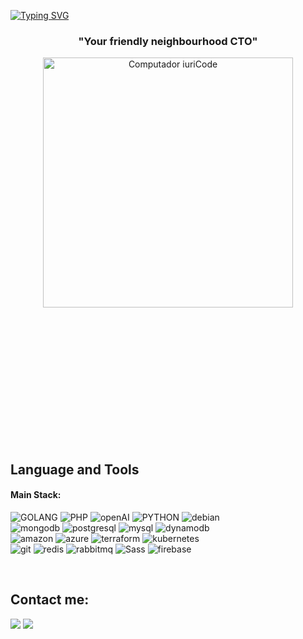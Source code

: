 [![Typing SVG](https://readme-typing-svg.herokuapp.com?color=FF3670&size=35&center=true&vCenter=true&width=1000&lines=My+name+is+Mark+Dalby)](https://git.io/typing-svg)

<h3 align="center">"Your friendly neighbourhood CTO"</h3>


<div align="center" style="margin-bottom:200px">
 <img src="https://raw.githubusercontent.com/MicaelliMedeiros/micaellimedeiros/master/image/computer-illustration.png" min-width="400px" max-width="400px" width="400px" alt="Computador iuriCode">
</div>



<br>

## Language and Tools

#### Main Stack:
![GOLANG](https://img.shields.io/badge/-GOLANG-grey?style=for-the-badge&logo=go&logoColor=white&labelColor=8E2DE2)
![PHP](https://img.shields.io/badge/-PHP-grey?style=for-the-badge&logo=php&logoColor=white&labelColor=8E2DE2)
![openAI](https://img.shields.io/badge/-OpenAI-grey?style=for-the-badge&logo=openaigym&logoColor=white&labelColor=8E2DE2)
![PYTHON](https://img.shields.io/badge/-PYTHON-grey?style=for-the-badge&logo=python&logoColor=white&labelColor=8E2DE2)
![debian](https://img.shields.io/badge/-debian-grey?style=for-the-badge&logo=debian&logoColor=white&labelColor=8E2DE2)
<br>
![mongodb](https://img.shields.io/badge/-mongodb-grey?style=for-the-badge&logo=mongodb&logoColor=white&labelColor=8E2DE2)
![postgresql](https://img.shields.io/badge/-postgresql-grey?style=for-the-badge&logo=postgresql&logoColor=white&labelColor=8E2DE2)
![mysql](https://img.shields.io/badge/-mysql-grey?style=for-the-badge&logo=mysql&logoColor=white&labelColor=8E2DE2)
![dynamodb](https://img.shields.io/badge/-dynamodb-grey?style=for-the-badge&logo=amazondynamodb&logoColor=white&labelColor=8E2DE2)
<br>
![amazon](https://img.shields.io/badge/-amazon-grey?style=for-the-badge&logo=amazon&logoColor=white&labelColor=8E2DE2)
![azure](https://img.shields.io/badge/-azure-grey?style=for-the-badge&logo=microsoft&logoColor=white&labelColor=8E2DE2)
![terraform](https://img.shields.io/badge/-terraform-grey?style=for-the-badge&logo=terraform&logoColor=white&labelColor=8E2DE2)
![kubernetes](https://img.shields.io/badge/-kubernetes-grey?style=for-the-badge&logo=kubernetes&logoColor=white&labelColor=8E2DE2)
<br>
![git](https://img.shields.io/badge/-git-grey?style=for-the-badge&logo=git&logoColor=white&labelColor=8E2DE2)
![redis](https://img.shields.io/badge/-redis-grey?style=for-the-badge&logo=redis&logoColor=white&labelColor=8E2DE2)
![rabbitmq](https://img.shields.io/badge/-rabbitmq-grey?style=for-the-badge&logo=rabbitmq&logoColor=white&labelColor=8E2DE2)
![Sass](https://img.shields.io/badge/sass-grey?style=for-the-badge&logo=sass&logoColor=white&labelColor=8E2DE2)
![firebase](https://img.shields.io/badge/-firebase-grey?style=for-the-badge&logo=firebase&logoColor=white&labelColor=8E2DE2)
<br>

<br>

## Contact me:
<div>
<a href = "mailto: mark@dalbymail.com"><img loading="lazy" src="https://img.shields.io/badge/Gmail-D14836?style=for-the-badge&logo=gmail&logoColor=white" target="_blank"></a>
<a href="https://www.linkedin.com/in/markdalbyuk/" target="_blank"><img loading="lazy" src="https://img.shields.io/badge/-LinkedIn-%230077B5?style=for-the-badge&logo=linkedin&logoColor=white" target="_blank"></a>   
</div>
